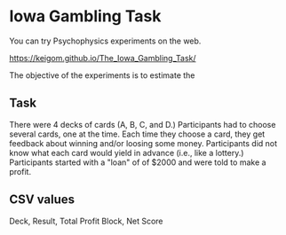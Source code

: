 # Iowa Gambling Task

You can try Psychophysics experiments on the web.

https://keigom.github.io/The_Iowa_Gambling_Task/

The objective of the experiments is to estimate the 

## Task
There were 4 decks of cards (A, B, C, and D.)
Participants had to choose several cards, one at the time.
Each time they choose a card, they get feedback about winning and/or loosing some money.
Participants did not know what each card would yield in advance (i.e., like a lottery.)
Participants started with a "loan" of of $2000 and were told to make a profit.

## CSV values
Deck, Result, Total Profit
Block, Net Score